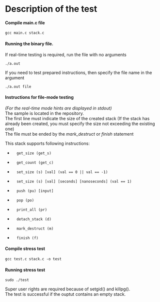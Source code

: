 # Description of the test
#### Compile main.c file

	gcc main.c stack.c
	
#### Running the binary file.

If real-time testing is required, run the file with no arguments 

	./a.out
	
If you need to test prepared instructions, then specify the file name in the argument

	./a.out file

#### Instructions for file-mode testing
*(For the real-time mode hints are displayed in stdout)*<br>
The sample is located in the repository.<br>
The first line must indicate the size of the created stack (If the stack has already been created, you must specify the size not exceeding the existing one)<br>
The file must be ended by the *mark_destruct* or *finish* statement

This stack supports following instructions:
*		get_size (get_s)
* 		get_count (get_c)
*		set_size (s) [val] (val == 0 || val == -1)
*		set_size (s) [val] [seconds] [nanoseconds] (val == 1)
* 		push (pu) [input]
* 		pop (po)
* 		print_all (pr)
*		detach_stack (d)
* 		mark_destruct (m)
* 		finish (f)


#### Compile stress test

	gcc test.c stack.c -o test
	
#### Running stress test

	sudo ./test
	
Super user rights are required because of setgid() and killpg().<br>
The test is successful if the ouptut contains an empty stack.
